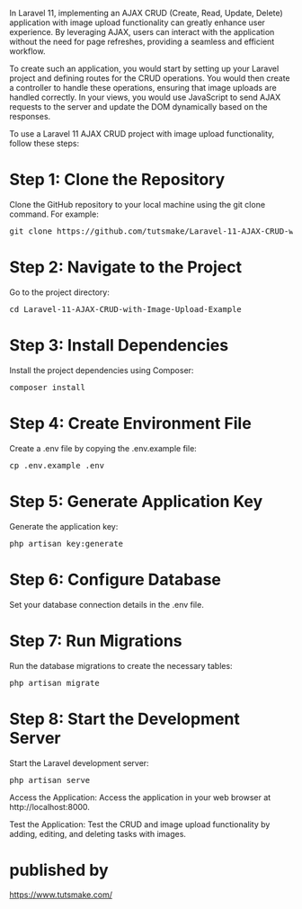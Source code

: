 In Laravel 11, implementing an AJAX CRUD (Create, Read, Update, Delete) application with image upload functionality can greatly enhance user experience. By leveraging AJAX, users can interact with the application without the need for page refreshes, providing a seamless and efficient workflow.

To create such an application, you would start by setting up your Laravel project and defining routes for the CRUD operations. You would then create a controller to handle these operations, ensuring that image uploads are handled correctly. In your views, you would use JavaScript to send AJAX requests to the server and update the DOM dynamically based on the responses.

To use a Laravel 11 AJAX CRUD project with image upload functionality, follow these steps:

<h1> Step 1: Clone the Repository</h1>

Clone the GitHub repository to your local machine using the git clone command. For example:

<pre>git clone https://github.com/tutsmake/Laravel-11-AJAX-CRUD-with-Image-Upload-Example.git</pre>

<h1> Step 2: Navigate to the Project</h1>

Go to the project directory:

<pre>cd Laravel-11-AJAX-CRUD-with-Image-Upload-Example</pre>

<h1> Step 3: Install Dependencies </h1>

Install the project dependencies using Composer:

<pre>composer install</pre>

<h1> Step 4: Create Environment File</h1>

Create a .env file by copying the .env.example file:

<pre>cp .env.example .env</pre>

<h1> Step 5: Generate Application Key</h1>

Generate the application key:

<pre>php artisan key:generate</pre>

<h1> Step 6: Configure Database</h1>

Set your database connection details in the .env file.

<h1>Step 7: Run Migrations</h1>

Run the database migrations to create the necessary tables:

<pre>php artisan migrate</pre>

<h1>Step 8: Start the Development Server</h1>

Start the Laravel development server:

<pre>php artisan serve</pre>

Access the Application: Access the application in your web browser at http://localhost:8000.

Test the Application: Test the CRUD and image upload functionality by adding, editing, and deleting tasks with images.

# published by
https://www.tutsmake.com/
